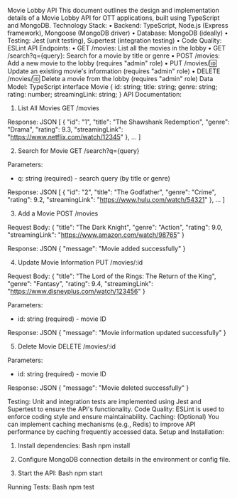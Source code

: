 Movie Lobby API
This document outlines the design and implementation details of a Movie Lobby API for OTT applications, built using TypeScript and MongoDB.
Technology Stack:
•	Backend: TypeScript, Node.js (Express framework), Mongoose (MongoDB driver)
•	Database: MongoDB (ideally)
•	Testing: Jest (unit testing), Supertest (integration testing)
•	Code Quality: ESLint
API Endpoints:
•	GET /movies: List all the movies in the lobby
•	GET /search?q={query}: Search for a movie by title or genre
•	POST /movies: Add a new movie to the lobby (requires "admin" role)
•	PUT /movies/:id: Update an existing movie's information (requires "admin" role)
•	DELETE /movies/:id: Delete a movie from the lobby (requires "admin" role)
Data Model:
TypeScript
interface Movie {
  id: string;
  title: string;
  genre: string;
  rating: number;
  streamingLink: string;
}
API Documentation:
1. List All Movies
GET /movies

Response:
JSON
[
  {
    "id": "1",
    "title": "The Shawshank Redemption",
    "genre": "Drama",
    "rating": 9.3,
    "streamingLink": "https://www.netflix.com/watch/12345"
  },
  ...
]
 

2. Search for Movie
GET /search?q={query}

Parameters:
* q: string (required) - search query (by title or genre)

Response:
JSON
[
  {
    "id": "2",
    "title": "The Godfather",
    "genre": "Crime",
    "rating": 9.2,
    "streamingLink": "https://www.hulu.com/watch/54321"
  },
  ...
]
 
3. Add a Movie
POST /movies

Request Body:
{
  "title": "The Dark Knight",
  "genre": "Action",
  "rating": 9.0,
  "streamingLink": "https://www.amazon.com/watch/98765"
}

Response:
JSON
{
  "message": "Movie added successfully"
}
 
4. Update Movie Information
PUT /movies/:id

Request Body:
{
  "title": "The Lord of the Rings: The Return of the King",
  "genre": "Fantasy",
  "rating": 9.4,
  "streamingLink": "https://www.disneyplus.com/watch/123456"
}

Parameters:
* id: string (required) - movie ID

Response:
JSON
{
  "message": "Movie information updated successfully"
}
 
5. Delete Movie
DELETE /movies/:id

Parameters:
* id: string (required) - movie ID

Response:
JSON
{
  "message": "Movie deleted successfully"
}
 
Testing:
Unit and integration tests are implemented using Jest and Supertest to ensure the API's functionality.
Code Quality:
ESLint is used to enforce coding style and ensure maintainability.
Caching:
(Optional) You can implement caching mechanisms (e.g., Redis) to improve API performance by caching frequently accessed data.
Setup and Installation:
1.	Install dependencies:
Bash
npm install
 
2.	Configure MongoDB connection details in the environment or config file.
3.	Start the API:
Bash
npm start
 
Running Tests:
Bash
npm test
 




